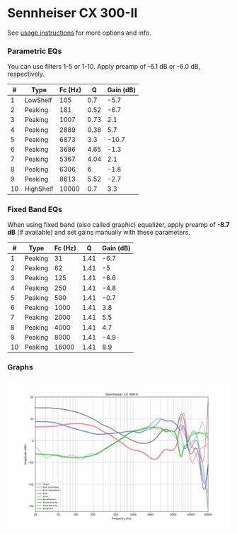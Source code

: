 # Sennheiser CX 300-II
See [usage instructions](https://github.com/jaakkopasanen/AutoEq#usage) for more options and info.

### Parametric EQs
You can use filters 1-5 or 1-10. Apply preamp of -6.1 dB or -6.0 dB, respectively.

|   # | Type      |   Fc (Hz) |    Q |   Gain (dB) |
|-----|-----------|-----------|------|-------------|
|   1 | LowShelf  |       105 | 0.7  |        -5.7 |
|   2 | Peaking   |       181 | 0.52 |        -6.7 |
|   3 | Peaking   |      1007 | 0.73 |         2.1 |
|   4 | Peaking   |      2889 | 0.38 |         5.7 |
|   5 | Peaking   |      6873 | 3.3  |       -10.7 |
|   6 | Peaking   |      3686 | 4.65 |        -1.3 |
|   7 | Peaking   |      5367 | 4.04 |         2.1 |
|   8 | Peaking   |      6306 | 6    |        -1.8 |
|   9 | Peaking   |      8613 | 5.52 |        -2.7 |
|  10 | HighShelf |     10000 | 0.7  |         3.3 |

### Fixed Band EQs
When using fixed band (also called graphic) equalizer, apply preamp of **-8.7 dB** (if available) and set gains manually with these parameters.

|   # | Type    |   Fc (Hz) |    Q |   Gain (dB) |
|-----|---------|-----------|------|-------------|
|   1 | Peaking |        31 | 1.41 |        -6.7 |
|   2 | Peaking |        62 | 1.41 |        -5   |
|   3 | Peaking |       125 | 1.41 |        -6.6 |
|   4 | Peaking |       250 | 1.41 |        -4.8 |
|   5 | Peaking |       500 | 1.41 |        -0.7 |
|   6 | Peaking |      1000 | 1.41 |         3.8 |
|   7 | Peaking |      2000 | 1.41 |         5.5 |
|   8 | Peaking |      4000 | 1.41 |         4.7 |
|   9 | Peaking |      8000 | 1.41 |        -4.9 |
|  10 | Peaking |     16000 | 1.41 |         8.9 |

### Graphs
![](./Sennheiser%20CX%20300-II.png)

